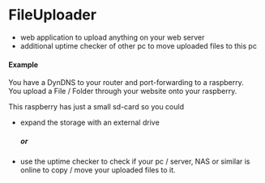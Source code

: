 FileUploader
======

* web application to upload anything on your web server
* additional uptime checker of other pc to move uploaded files to this pc

#### Example

You have a DynDNS to your router and port-forwarding to a raspberry.  
You upload a File / Folder through your website onto your raspberry.  

This raspberry has just a small sd-card so you could  
* expand the storage with an external drive  
    ##### or   
* use the uptime checker to check if your pc / server, NAS or similar is online to copy / move your uploaded files to it.
